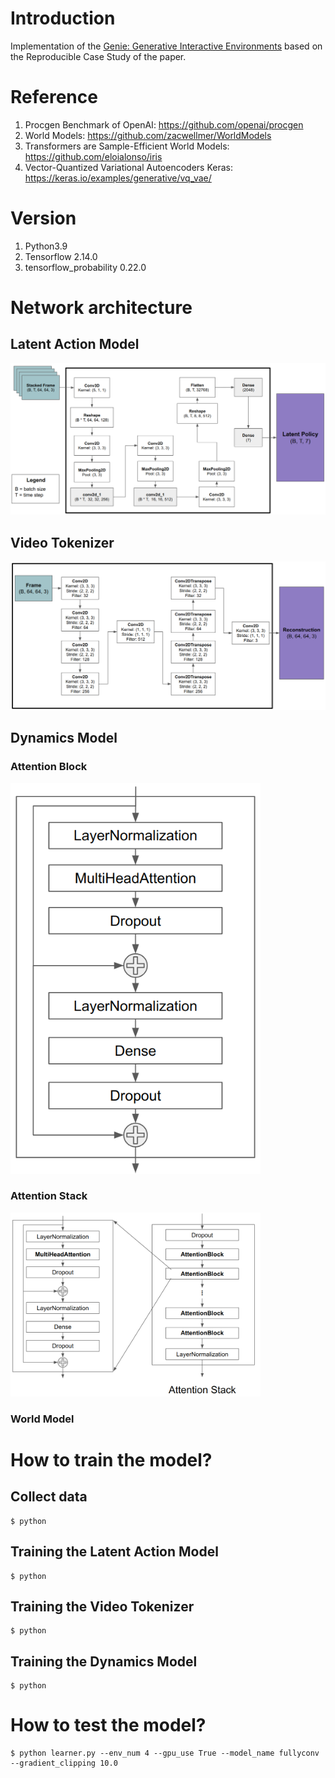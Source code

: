 # Introduction
Implementation of the [Genie: Generative Interactive Environments](https://deepmind.google/research/publications/60474/) based on the Reproducible Case Study of the paper. 

# Reference
1. Procgen Benchmark of OpenAI: https://github.com/openai/procgen
2. World Models: https://github.com/zacwellmer/WorldModels
3. Transformers are Sample-Efficient World Models: https://github.com/eloialonso/iris
4. Vector-Quantized Variational Autoencoders Keras: https://keras.io/examples/generative/vq_vae/

# Version
1. Python3.9
2. Tensorflow 2.14.0
3. tensorflow_probability 0.22.0

# Network architecture
## Latent Action Model
<img src="images/latent_action_model_architecture.png" width="800">

## Video Tokenizer
<img src="images/video_tokenizer_architecture.png" width="800">

## Dynamics Model
### Attention Block
<img src="images/attention_block.png" width="400">

### Attention Stack
<img src="images/attention_stack.png" width="400">

### World Model

# How to train the model?
## Collect data
```
$ python 
```

## Training the Latent Action Model
```
$ python 
```

## Training the Video Tokenizer
```
$ python 
```

## Training the Dynamics Model
```
$ python 
```

# How to test the model?
```
$ python learner.py --env_num 4 --gpu_use True --model_name fullyconv  --gradient_clipping 10.0
```
